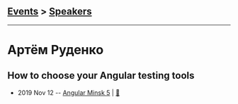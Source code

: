 ## [Events](../README.md) > [Speakers](../speakers.md)
---

# Артём Руденко

## How to choose your Angular testing tools
- 2019 Nov 12 -- [Angular Minsk 5](https://www.youtube.com/watch?v=9A84MxUNqfA)  | [:notebook:](https://drive.google.com/file/d/1vR3ae4lv94UaJRtb5NsyQGGJIvO2lYyj/view)  
